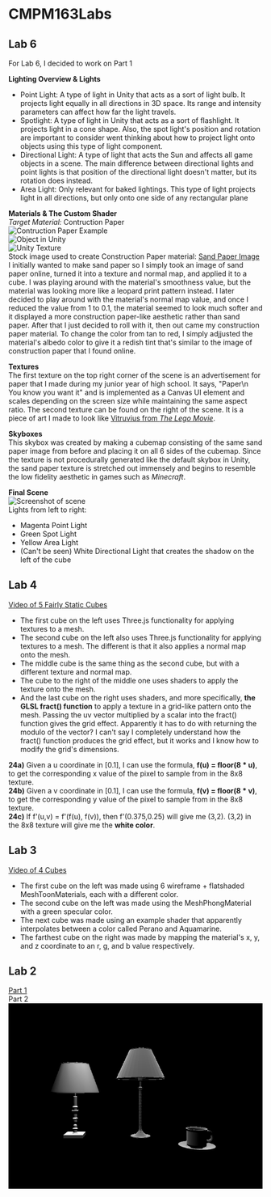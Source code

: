 # CMPM163Labs  
## Lab 6  
For Lab 6, I decided to work on Part 1  
  
**Lighting Overview & Lights**  
- Point Light: A type of light in Unity that acts as a sort of light bulb. It projects light equally in all directions in 3D space. Its range and intensity parameters can affect how far the light travels.  
- Spotlight: A type of light in Unity that acts as a sort of flashlight. It projects light in a cone shape. Also, the spot light's position and rotation are important to consider went thinking about how to project light onto objects using this type of light component.  
- Directional Light: A type of light that acts the Sun and affects all game objects in a scene. The main difference between directional lights and point lights is that position of the directional light doesn't matter, but its rotation does instead.  
- Area Light: Only relevant for baked lightings. This type of light projects light in all directions, but only onto one side of any rectangular plane  

**Materials & The Custom Shader**  
*Target Material:* Contruction Paper  
![Contruction Paper Example](https://riverside3d.com/files/riverside_content/color_swatches/Riverside_Holiday-Red.jpg)  
![Object in Unity](https://drive.google.com/file/d/1pSZrAQ2T275FIFo5uAmAuN6hBgg7GGan/view?usp=sharing)  
![Unity Texture](https://drive.google.com/file/d/1VRnkxFI5Pfz_81XPipI6HBQ8uX4hj9az/view?usp=sharing)  
Stock image used to create Construction Paper material: [Sand Paper Image](https://a.rgbimg.com/users/c/cr/crisderaud/600/mftZ3b6.jpg)  
I initially wanted to make sand paper so I simply took an image of sand paper online, turned it into a texture and normal map, and applied it to a cube. I was playing around with the material's smoothness value, but the material was looking more like a leopard print pattern instead. I later decided to play around with the material's normal map value, and once I reduced the value from 1 to 0.1, the material seemed to look much softer and it displayed a more construction paper-like aesthetic rather than sand paper. After that I just decided to roll with it, then out came my construction paper material. To change the color from tan to red, I simply adjjusted the material's albedo color to give it a redish tint that's similar to the image of construction paper that I found online.  
  
  **Textures**  
  The first texture on the top right corner of the scene is an advertisement for paper that I made during my junior year of high school. It says, "Paper\n You know you want it" and is implemented as a Canvas UI element and scales depending on the screen size while maintaining the same aspect ratio. The second texture can be found on the right of the scene. It is a piece of art I made to look like [Vitruvius from *The Lego Movie*](https://www.thoughtco.com/thmb/aHuXREOE3Ur2sAw-wKMSoHGuXAY=/1920x1080/smart/filters:no_upscale()/LEGO-vitruvius-56a02e2d3df78cafdaa06d8d.jpg).  
  
**Skyboxes**  
This skybox was created by making a cubemap consisting of the same sand paper image from before and placing it on all 6 sides of the cubemap. Since the texture is not procedurally generated like the default skybox in Unity, the sand paper texture is stretched out immensely and begins to resemble the low fidelity aesthetic in games such as *Minecraft*.  
  
**Final Scene**  
![Screenshot of scene](https://drive.google.com/file/d/13BCoNzpIAX61GLMCFNpKUAd-qkT6RS3X/view?usp=sharing)  
Lights from left to right:
- Magenta Point Light  
- Green Spot Light  
- Yellow Area Light
- (Can't be seen) White Directional Light that creates the shadow on the left of the cube
  
## Lab 4  
[Video of 5 Fairly Static Cubes](https://drive.google.com/open?id=1Cab6s-uDRfzhxwNkYRXNpPm9bTj6QRyv)  
- The first cube on the left uses Three.js functionality for applying textures to a mesh.  
- The second cube on the left also uses Three.js functionality for applying textures to a mesh. The different is that it also applies a normal map onto the mesh.  
- The middle cube is the same thing as the second cube, but with a different texture and normal map.
- The cube to the right of the middle one uses shaders to apply the texture onto the mesh.  
- And the last cube on the right uses shaders, and more specifically, **the GLSL fract() function** to apply a texture in a grid-like pattern onto the mesh. Passing the uv vector multiplied by a scalar into the fract() function gives the grid effect. Apparently it has to do with returning the modulo of the vector? I can't say I completely understand how the fract() function produces the grid effect, but it works and I know how to modify the grid's dimensions.  

**24a)** Given a u coordinate in [0.1], I can use the formula, **f(u) = floor(8 * u)**, to get the corresponding x value of the pixel to sample from in the 8x8 texture.  
**24b)** Given a v coordinate in [0.1], I can use the formula, **f(v) = floor(8 * v)**, to get the corresponding y value of the pixel to sample from in the 8x8 texture.  
**24c)** If f'(u,v) = f'(f(u), f(v)), then f'(0.375,0.25) will give me (3,2). (3,2) in the 8x8 texture will give me the **white color**.  
  
## Lab 3  
[Video of 4 Cubes](https://drive.google.com/open?id=1glBU7U0A-sg660rtpf8CkN4yMhhIApfE)  
- The first cube on the left was made using 6 wireframe + flatshaded MeshToonMaterials, each with a different color.  
- The second cube on the left was made using the MeshPhongMaterial with a green specular color.  
- The next cube was made using an example shader that apparently interpolates between a color called Perano and Aquamarine.  
- The farthest cube on the right was made by mapping the material's x, y, and z coordinate to an r, g, and b value respectively.
  
## Lab 2  
[Part 1](https://drive.google.com/open?id=1H8sRQeu4GFrrTNECBo6yhnfCkGMqBlyU)  
Part 2  
![Part 2](/lab-2/img/lab-2-part-2-screenshot.png)  
